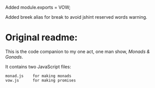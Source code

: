 Added module.exports = VOW; 

Added breek alias for break to avoid jshint reserved words warning.

Original readme:
=============

This is the code companion to my one act, one man show,
_Monads & Gonads_.

It contains two JavaScript files:

    monad.js    for making monads
    vow.js      for making promises
